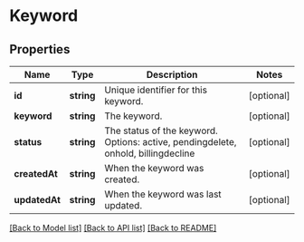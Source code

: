 # Keyword

## Properties
Name | Type | Description | Notes
------------ | ------------- | ------------- | -------------
**id** | **string** | Unique identifier for this keyword. | [optional] 
**keyword** | **string** | The keyword. | [optional] 
**status** | **string** | The status of the keyword. Options: active, pendingdelete, onhold, billingdecline | [optional] 
**createdAt** | **string** | When the keyword was created. | [optional] 
**updatedAt** | **string** | When the keyword was last updated. | [optional] 

[[Back to Model list]](../../README.md#documentation-for-models) [[Back to API list]](../../README.md#documentation-for-api-endpoints) [[Back to README]](../../README.md)


